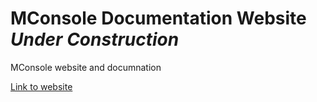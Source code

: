 # MConsole Documentation Website *Under Construction*
MConsole website and documnation

[Link to website](https://mcmartin25.github.io/MConsole-doc/)

